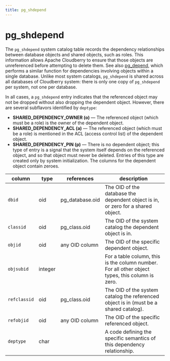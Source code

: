 ```yaml
---
title: pg_shdepend
---
```


# pg_shdepend

The `pg_shdepend` system catalog table records the dependency relationships between database objects and shared objects, such as roles. This information allows Apache Cloudberry to ensure that those objects are unreferenced before attempting to delete them. See also [pg_depend](./pg-depend.md), which performs a similar function for dependencies involving objects within a single database. Unlike most system catalogs, `pg_shdepend` is shared across all databases of Cloudberry system: there is only one copy of `pg_shdepend` per system, not one per database.

In all cases, a `pg_shdepend` entry indicates that the referenced object may not be dropped without also dropping the dependent object. However, there are several subflavors identified by `deptype`:

- **SHARED_DEPENDENCY_OWNER (o)** — The referenced object (which must be a role) is the owner of the dependent object.
- **SHARED_DEPENDENCY_ACL (a)** — The referenced object (which must be a role) is mentioned in the ACL (access control list) of the dependent object.
- **SHARED_DEPENDENCY_PIN (p)** — There is no dependent object; this type of entry is a signal that the system itself depends on the referenced object, and so that object must never be deleted. Entries of this type are created only by system initialization. The columns for the dependent object contain zeroes.

|column|type|references|description|
|------|----|----------|-----------|
|`dbid`|oid|pg_database.oid|The OID of the database the dependent object is in, or zero for a shared object.|
|`classid`|oid|pg_class.oid|The OID of the system catalog the dependent object is in.|
|`objid`|oid|any OID column|The OID of the specific dependent object.|
|`objsubid`|integer| |For a table column, this is the column number. For all other object types, this column is zero.|
|`refclassid`|oid|pg_class.oid|The OID of the system catalog the referenced object is in (must be a shared catalog).|
|`refobjid`|oid|any OID column|The OID of the specific referenced object.|
|`deptype`|char| |A code defining the specific semantics of this dependency relationship.|
